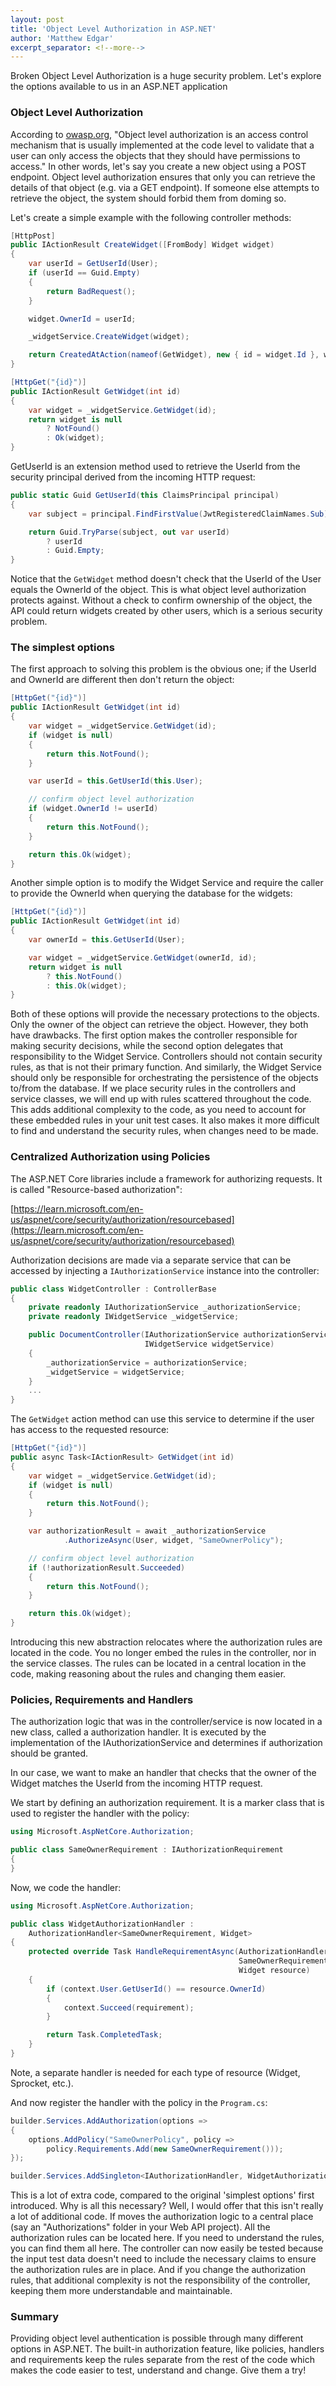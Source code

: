 ```yaml
---
layout: post
title: 'Object Level Authorization in ASP.NET'
author: 'Matthew Edgar'
excerpt_separator: <!--more-->
---
```


Broken Object Level Authorization is a huge security problem. Let's explore the options available
to us in an ASP.NET application

<!--more-->

### Object Level Authorization

According to [owasp.org](https://owasp.org), "Object level authorization is an access control
mechanism that is usually implemented at the code level to validate that a user can only
access the objects that they should have permissions to access." In other words, let's say you create
a new object using a POST endpoint. Object level authorization ensures that only you can retrieve
the details of that object (e.g. via a GET endpoint). If someone else attempts to retrieve the
object, the system should forbid them from doming so.

Let's create a simple example with the following controller methods:

```csharp
[HttpPost]
public IActionResult CreateWidget([FromBody] Widget widget)
{
    var userId = GetUserId(User);
    if (userId == Guid.Empty)
    {
        return BadRequest();
    }

    widget.OwnerId = userId;

    _widgetService.CreateWidget(widget);

    return CreatedAtAction(nameof(GetWidget), new { id = widget.Id }, widget);
}

[HttpGet("{id}")]
public IActionResult GetWidget(int id)
{
    var widget = _widgetService.GetWidget(id);
    return widget is null
        ? NotFound()
        : Ok(widget);
}
```

GetUserId is an extension method used to retrieve the UserId from the security principal derived
from the incoming HTTP request:

```csharp
public static Guid GetUserId(this ClaimsPrincipal principal)
{
    var subject = principal.FindFirstValue(JwtRegisteredClaimNames.Sub);

    return Guid.TryParse(subject, out var userId)
        ? userId
        : Guid.Empty;
}
```

Notice that the `GetWidget` method doesn't check that the UserId of the User equals the OwnerId
of the object. This is what object level authorization protects against. Without a check to confirm
ownership of the object, the API could return widgets created by other users, which is a serious
security problem.

### The simplest options

The first approach to solving this problem is the obvious one; if the UserId and OwnerId are different
then don't return the object:

```csharp
[HttpGet("{id}")]
public IActionResult GetWidget(int id)
{
    var widget = _widgetService.GetWidget(id);
    if (widget is null)
    {
        return this.NotFound();
    }

    var userId = this.GetUserId(this.User);

    // confirm object level authorization
    if (widget.OwnerId != userId)
    {
        return this.NotFound();
    }

    return this.Ok(widget);
}
```

Another simple option is to modify the Widget Service and require the caller to provide the OwnerId
when querying the database for the widgets:

```csharp
[HttpGet("{id}")]
public IActionResult GetWidget(int id)
{
    var ownerId = this.GetUserId(User);

    var widget = _widgetService.GetWidget(ownerId, id);
    return widget is null
        ? this.NotFound()
        : this.Ok(widget);
}
```

Both of these options will provide the necessary protections to the objects. Only the owner of the
object can retrieve the object. However, they both have drawbacks. The first option makes the
controller responsible for making security decisions, while the second option delegates that
responsibility to the Widget Service. Controllers should not contain security rules, as that is
not their primary function. And similarly, the Widget Service should only be responsible for
orchestrating the persistence of the objects to/from the database. If we place security rules
in the controllers and service classes, we will end up with rules scattered throughout the code.
This adds additional complexity to the code, as you need to account for these embedded rules in your
unit test cases. It also makes it more difficult to find and understand the security rules, when
changes need to be made.

### Centralized Authorization using Policies

The ASP.NET Core libraries include a framework for authorizing requests. It is called
"Resource-based authorization":

[https://learn.microsoft.com/en-us/aspnet/core/security/authorization/resourcebased](https://learn.microsoft.com/en-us/aspnet/core/security/authorization/resourcebased)

Authorization decisions are made via a separate service that can be accessed by injecting a
`IAuthorizationService` instance into the controller:

```csharp
public class WidgetController : ControllerBase
{
    private readonly IAuthorizationService _authorizationService;
    private readonly IWidgetService _widgetService;

    public DocumentController(IAuthorizationService authorizationService,
                              IWidgetService widgetService)
    {
        _authorizationService = authorizationService;
        _widgetService = widgetService;
    }
    ...
}
```

The `GetWidget` action method can use this service to determine if the user has access to the requested
resource:

```csharp
[HttpGet("{id}")]
public async Task<IActionResult> GetWidget(int id)
{
    var widget = _widgetService.GetWidget(id);
    if (widget is null)
    {
        return this.NotFound();
    }

    var authorizationResult = await _authorizationService
            .AuthorizeAsync(User, widget, "SameOwnerPolicy");

    // confirm object level authorization
    if (!authorizationResult.Succeeded)
    {
        return this.NotFound();
    }

    return this.Ok(widget);
}
```

Introducing this new abstraction relocates where the authorization rules are located in the code.
You no longer embed the rules in the controller, nor in the service classes. The rules can be located
in a central location in the code, making reasoning about the rules and changing them easier.

### Policies, Requirements and Handlers

The authorization logic that was in the controller/service is now located in a new class, called a
authorization handler. It is executed by the implementation of the IAuthorizationService and
determines if authorization should be granted.

In our case, we want to make an handler that checks that the owner of the Widget matches the UserId
from the incoming HTTP request.

We start by defining an authorization requirement. It is a marker class that is used to register
the handler with the policy:

```csharp
using Microsoft.AspNetCore.Authorization;

public class SameOwnerRequirement : IAuthorizationRequirement
{
}
```

Now, we code the handler:

```csharp
using Microsoft.AspNetCore.Authorization;

public class WidgetAuthorizationHandler :
    AuthorizationHandler<SameOwnerRequirement, Widget>
{
    protected override Task HandleRequirementAsync(AuthorizationHandlerContext context,
                                                   SameOwnerRequirement requirement,
                                                   Widget resource)
    {
        if (context.User.GetUserId() == resource.OwnerId)
        {
            context.Succeed(requirement);
        }

        return Task.CompletedTask;
    }
}
```

Note, a separate handler is needed for each type of resource (Widget, Sprocket, etc.).

And now register the handler with the policy in the `Program.cs`:

```csharp
builder.Services.AddAuthorization(options =>
{
    options.AddPolicy("SameOwnerPolicy", policy =>
        policy.Requirements.Add(new SameOwnerRequirement()));
});

builder.Services.AddSingleton<IAuthorizationHandler, WidgetAuthorizationHandler>();
```

This is a lot of extra code, compared to the original 'simplest options' first introduced. Why is all
this necessary? Well, I would offer that this isn't really a lot of additional code. If moves the
authorization logic to a central place (say an "Authorizations" folder in your Web API project). All
the authorization rules can be located here. If you need to understand the rules, you can find them
all here. The controller can now easily be tested because the input test data doesn't need to include
the necessary claims to ensure the authorization rules are in place. And if you change the authorization
rules, that additional complexity is not the responsibility of the controller, keeping them more
understandable and maintainable.

### Summary

Providing object level authentication is possible through many different options in ASP.NET. The
built-in authorization feature, like policies, handlers and requirements keep the rules separate
from the rest of the code which makes the code easier to test, understand and change. Give them a
try!
